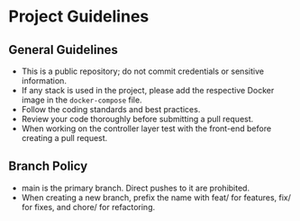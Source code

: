 # Project Guidelines

## General Guidelines

- This is a public repository; do not commit credentials or sensitive information.
- If any stack is used in the project, please add the respective Docker image in the `docker-compose` file.
- Follow the coding standards and best practices.
- Review your code thoroughly before submitting a pull request.
- When working on the controller layer test with the front-end before creating a pull request.

## Branch Policy

- main is the primary branch. Direct pushes to it are prohibited.
- When creating a new branch, prefix the name with feat/ for features, fix/ for fixes, and chore/ for refactoring.